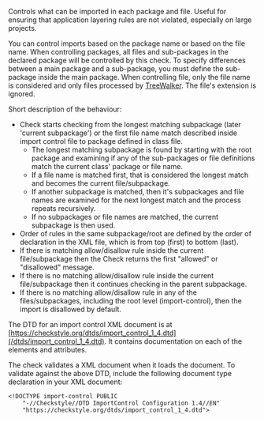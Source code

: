 <div>

Controls what can be imported in each package and file. Useful for
ensuring that application layering rules are not violated, especially on
large projects.

</div>

You can control imports based on the package name or based on the file
name. When controlling packages, all files and sub-packages in the
declared package will be controlled by this check. To specify
differences between a main package and a sub-package, you must define
the sub-package inside the main package. When controlling file, only the
file name is considered and only files processed by
[TreeWalker](../../config.html#TreeWalker). The file's extension is
ignored.

Short description of the behaviour:

- Check starts checking from the longest matching subpackage (later
  'current subpackage') or the first file name match described inside
  import control file to package defined in class file.
  - The longest matching subpackage is found by starting with the root
    package and examining if any of the sub-packages or file definitions
    match the current class' package or file name.
  - If a file name is matched first, that is considered the longest
    match and becomes the current file/subpackage.
  - If another subpackage is matched, then it's subpackages and file
    names are examined for the next longest match and the process
    repeats recursively.
  - If no subpackages or file names are matched, the current subpackage
    is then used.
- Order of rules in the same subpackage/root are defined by the order of
  declaration in the XML file, which is from top (first) to bottom
  (last).
- If there is matching allow/disallow rule inside the current
  file/subpackage then the Check returns the first "allowed" or
  "disallowed" message.
- If there is no matching allow/disallow rule inside the current
  file/subpackage then it continues checking in the parent subpackage.
- If there is no matching allow/disallow rule in any of the
  files/subpackages, including the root level (import-control), then the
  import is disallowed by default.

The DTD for an import control XML document is at
[https://checkstyle.org/dtds/import_control_1_4.dtd](/dtds/import_control_1_4.dtd).
It contains documentation on each of the elements and attributes.

The check validates a XML document when it loads the document. To
validate against the above DTD, include the following document type
declaration in your XML document:

<div class="wrapper">

    <!DOCTYPE import-control PUBLIC
        "-//Checkstyle//DTD ImportControl Configuration 1.4//EN"
        "https://checkstyle.org/dtds/import_control_1_4.dtd">
              

</div>
